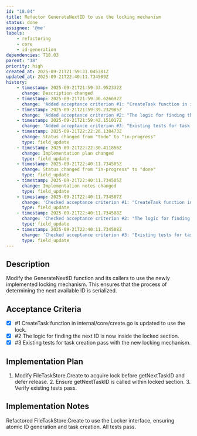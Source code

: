 ```yaml
---
id: "18.04"
title: Refactor GenerateNextID to use the locking mechanism
status: done
assignee: '@me'
labels:
    - refactoring
    - core
    - id-generation
dependencies: T18.03
parent: "18"
priority: high
created_at: 2025-09-21T21:59:31.045381Z
updated_at: 2025-09-21T22:40:11.734509Z
history:
    - timestamp: 2025-09-21T21:59:33.952332Z
      change: Description changed
    - timestamp: 2025-09-21T21:59:36.626692Z
      change: 'Added acceptance criterion #1: "CreateTask function in internal/core/create.go is updated to use the lock."'
    - timestamp: 2025-09-21T21:59:39.232985Z
      change: 'Added acceptance criterion #2: "The logic for finding the next ID is now inside the locked section."'
    - timestamp: 2025-09-21T21:59:42.151017Z
      change: 'Added acceptance criterion #3: "Existing tests for task creation pass with the new locking mechanism."'
    - timestamp: 2025-09-21T22:22:28.138473Z
      change: Status changed from "todo" to "in-progress"
      type: field_update
    - timestamp: 2025-09-21T22:22:30.411856Z
      change: Implementation plan changed
      type: field_update
    - timestamp: 2025-09-21T22:40:11.734505Z
      change: Status changed from "in-progress" to "done"
      type: field_update
    - timestamp: 2025-09-21T22:40:11.734505Z
      change: Implementation notes changed
      type: field_update
    - timestamp: 2025-09-21T22:40:11.734507Z
      change: 'Checked acceptance criterion #1: "CreateTask function in internal/core/create.go is updated to use the lock."'
      type: field_update
    - timestamp: 2025-09-21T22:40:11.734508Z
      change: 'Checked acceptance criterion #2: "The logic for finding the next ID is now inside the locked section."'
      type: field_update
    - timestamp: 2025-09-21T22:40:11.734508Z
      change: 'Checked acceptance criterion #3: "Existing tests for task creation pass with the new locking mechanism."'
      type: field_update
---
```

## Description

Modify the GenerateNextID function and its callers to use the newly implemented locking mechanism. This ensures that the process of determining the next available ID is serialized.

## Acceptance Criteria
<!-- AC:BEGIN -->

- [x] #1 CreateTask function in internal/core/create.go is updated to use the lock.
- [x] #2 The logic for finding the next ID is now inside the locked section.
- [x] #3 Existing tests for task creation pass with the new locking mechanism.

<!-- AC:END -->

## Implementation Plan

1. Modify FileTaskStore.Create to acquire lock before getNextTaskID and defer release. 2. Ensure getNextTaskID is called within locked section. 3. Verify existing tests pass.

## Implementation Notes

Refactored FileTaskStore.Create to use the Locker interface, ensuring atomic ID generation and task creation. All tests pass.
